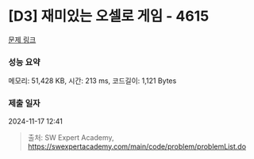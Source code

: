 # [D3] 재미있는 오셀로 게임 - 4615 

[문제 링크](https://swexpertacademy.com/main/code/problem/problemDetail.do?contestProbId=AWQmA4uK8ygDFAXj) 

### 성능 요약

메모리: 51,428 KB, 시간: 213 ms, 코드길이: 1,121 Bytes

### 제출 일자

2024-11-17 12:41



> 출처: SW Expert Academy, https://swexpertacademy.com/main/code/problem/problemList.do